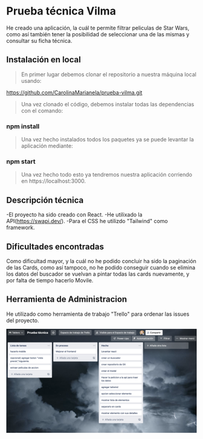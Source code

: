 # Prueba técnica Vilma

He creado una aplicación, la cuál te permite filtrar peliculas de Star Wars, como así también tener la posibilidad de seleccionar una de las mismas y consultar su ficha técnica.

## Instalación en local

> En primer lugar debemos clonar el repositorio a nuestra máquina local usando:

https://github.com/CarolinaMarianela/prueba-vilma.git

> Una vez clonado el código, debemos instalar todas las dependencias con el comando:

### npm install

> Una vez hecho instalados todos los paquetes ya se puede levantar la aplicación mediante:

### npm start

> Una vez hecho todo esto ya tendremos nuestra aplicación corriendo en https://localhost:3000.

## Descripción técnica

-El proyecto ha sido creado con React.
-He utilixado la API(https://swapi.dev/).
-Para el CSS he utilizdo "Tailwind" como framework.

## Dificultades encontradas

Como dificultad mayor, y la cuál no he podido concluir ha sido la paginación de las Cards,
como así tampoco, no he podido conseguir cuando se elimina los datos del buscador se vuelvan a pintar todas las cards nuevamente, y por falta de tiempo hacerlo Movile.

## Herramienta de Administracion

He utilizado como herramienta de trabajo "Trello" para ordenar las issues del proyecto.

<img src="./src/components/images/screanshot.png" alt="drawing" width="600"/>
